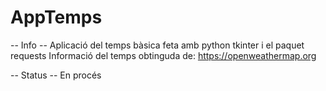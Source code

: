 # AppTemps
-- Info -- 
Aplicació del temps bàsica feta amb python tkinter i el paquet requests
Informació del temps obtinguda de: https://openweathermap.org

-- Status --
En procés

